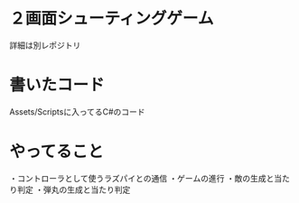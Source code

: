 # ２画面シューティングゲーム
詳細は別レポジトリ
# 書いたコード
Assets/Scriptsに入ってるC#のコード
# やってること
・コントローラとして使うラズパイとの通信
・ゲームの進行
・敵の生成と当たり判定
・弾丸の生成と当たり判定
